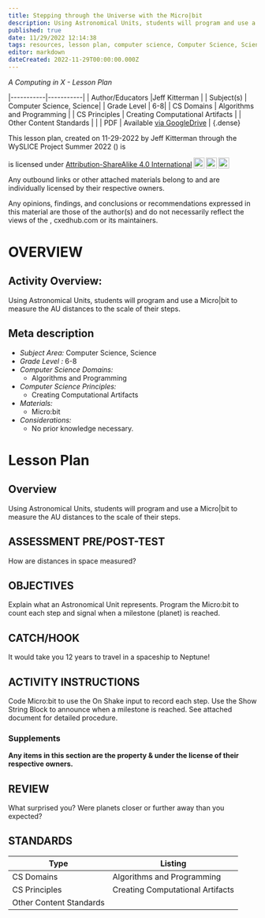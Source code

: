 ```yaml
---
title: Stepping through the Universe with the Micro|bit
description: Using Astronomical Units, students will program and use a Micro|bit to measure the AU distances to the scale of their steps.
published: true
date: 11/29/2022 12:14:38
tags: resources, lesson plan, computer science, Computer Science, Science 
editor: markdown
dateCreated: 2022-11-29T00:00:00.000Z
---
```

*A Computing in X - Lesson Plan*

|-----------|-----------|
| Author/Educators |Jeff Kitterman |
| Subject(s) | Computer Science, Science|
| Grade Level | 6-8|
| CS Domains | Algorithms and Programming |
| CS Principles | Creating Computational Artifacts |
| Other Content Standards |  | 
| PDF | Available [via GoogleDrive]() |
{.dense}






This lesson plan, created on 11-29-2022 by Jeff Kitterman through the  WySLICE Project Summer 2022 () is  <p xmlns:cc="http://creativecommons.org/ns#" >  is licensed under <a href="http://creativecommons.org/licenses/by-sa/4.0/?ref=chooser-v1" target="_blank" rel="license noopener noreferrer" style="display:inline-block;">Attribution-ShareAlike 4.0 International<img style="height:22px!important;margin-left:3px;vertical-align:text-bottom;" src="https://mirrors.creativecommons.org/presskit/icons/cc.svg?ref=chooser-v1"><img style="height:22px!important;margin-left:3px;vertical-align:text-bottom;" src="https://mirrors.creativecommons.org/presskit/icons/by.svg?ref=chooser-v1"><img style="height:22px!important;margin-left:3px;vertical-align:text-bottom;" src="https://mirrors.creativecommons.org/presskit/icons/sa.svg?ref=chooser-v1"></a></p>


Any outbound links or other attached materials belong to and are individually licensed by their respective owners. 


Any opinions, findings, and conclusions or recommendations expressed in this material are those of the author(s) and do not necessarily reflect the views of the , cxedhub.com or its maintainers.


# OVERVIEW
## Activity Overview:  
Using Astronomical Units, students will program and use a Micro|bit to measure the AU distances to the scale of their steps.
## Meta description
+ *Subject Area:* Computer Science, Science 
+ *Grade Level :* 6-8 
+ *Computer Science Domains:*
   + Algorithms and Programming
+ *Computer Science Principles:*
   + Creating Computational Artifacts
+ *Materials:* 
   + Micro:bit
+ *Considerations:*
   + No prior knowledge necessary.


# Lesson Plan
## Overview
Using Astronomical Units, students will program and use a Micro|bit to measure the AU distances to the scale of their steps.
## ASSESSMENT PRE/POST-TEST
How are distances in space measured?
## OBJECTIVES
Explain what an Astronomical Unit represents. Program the Micro:bit to count each step and signal when a milestone (planet) is reached.


## CATCH/HOOK
It would take you 12 years to travel in a spaceship to Neptune!


## ACTIVITY INSTRUCTIONS
Code Micro:bit to use the On Shake input to record each step. Use the Show String Block to announce when a milestone is reached. See attached document for detailed procedure.


### Supplements
**Any items in this section are the property & under the license of their respective owners.**






## REVIEW
What surprised you? Were planets closer or further away than you expected?
## STANDARDS        
| Type | Listing | 
|-----------|-----------|
| CS Domains  | Algorithms and Programming|
| CS Principles   | Creating Computational Artifacts|
| Other Content Standards |   |